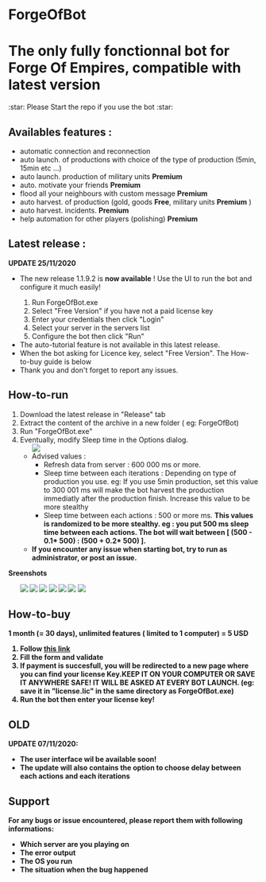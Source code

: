 # ForgeOfBot
<h1><b> The only fully fonctionnal bot for Forge Of Empires, compatible with latest version</b></h1>
:star: Please Start the repo if you use the bot :star:
</star>
<p> 
 <h2> Availables features : </h2>
 <ul>
   <li>automatic connection and reconnection</li>
   <li>auto launch. of productions with choice of the type of production (5min, 15min etc ...)</li>
   <li>auto launch. production of military units <b>Premium</b> </li>
   <li>auto. motivate your friends <b>Premium</b></li>
   <li>flood all your neighbours with custom message <b>Premium</b> </li>
   <li>auto harvest. of production (gold, goods <b>Free</b>, military units <b>Premium</b> )</li>
   <li>auto harvest. incidents. <b>Premium</b> </li>
   <li>help automation for other players (polishing) <b>Premium</b> </li>
  </ul>
</p>

<p>
<h2> <b> Latest release : </b> </h2>
  <b> UPDATE 25/11/2020 </b>
  <ul>
 <li> The new release 1.1.9.2 is <b>now available</b> ! Use the UI to run the bot and configure it much easily! </li>
    <ol>
     <li> Run ForgeOfBot.exe </li>
     <li> Select "Free Version" if you have not a paid license key </li>
     <li> Enter your credentials then click "Login" </li>
     <li> Select your server in the servers list </li>
     <li> Configure the bot then click "Run" </li>
   </ol>
   <li> The auto-tutorial feature is not available in this latest release. </li>
   <li> When the bot asking for Licence key, select "Free Version". The How-to-buy guide is below</li>
   <li> Thank you and don't forget to report any issues.</li>
  </ul>
</p>

<p>
<h2> <b> How-to-run </b> </h2>
<ol>
 <li>Download the latest release in "Release" tab </li>
 <li>Extract the content of the archive in a new folder ( eg: ForgeOfBot)</li>
 <li>Run "ForgeOfBot.exe"</li>
 <li>Eventually, modify Sleep time in the Options dialog. 
  <ul> 
  <img src="https://github.com/theoschiavi/ForgeOfBot/blob/master/options_c2.PNG?raw=true">
   <li> Advised values : 
     <ul>
      <li> Refresh data from server : 600 000 ms or more. </li>
      <li> Sleep time between each iterations : Depending on type of production you use. eg: If you use 5min production, set this value to 300 001 ms will make the bot harvest the production immediatly after the production finish. Increase this value to be more stealthy </li>
      <li> Sleep time between each actions : 500 or more ms. <b> This values is randomized to be more stealthy. eg : you put 500 ms sleep time between each actions. The bot will wait between [ (500 - 0.1* 500) : (500 + 0.2* 500) ]. </li>
      </ul>
   </li>
 <li> If you encounter any issue when starting bot, try to run as administrator, or post an issue.</li>
 </ol>
</p>
 
 
<p> <b> Sreenshots </b>
 <ul>
 <img src="https://github.com/theoschiavi/ForgeOfBot/blob/master/login_screen.PNG?raw=true">
 <img src="https://github.com/theoschiavi/ForgeOfBot/blob/master/servr_selection.png?raw=true">
 <img src="https://github.com/theoschiavi/ForgeOfBot/blob/master/main_tab.PNG?raw=true">
 <img src="https://github.com/theoschiavi/ForgeOfBot/blob/master/harvest.PNG?raw=true">
 <img src="https://github.com/theoschiavi/ForgeOfBot/blob/master/army_tab.PNG?raw=true">
 <img src="https://github.com/theoschiavi/ForgeOfBot/blob/master/licence_form.PNG?raw=true">
 <img src="https://github.com/theoschiavi/ForgeOfBot/blob/master/supplies_tab.PNG?raw=true">
</ul>
</p>

<p>
<h2> <b> How-to-buy </b> </h2>
<b> 1 month (= 30 days), unlimited features ( limited to 1 computer) = 5 USD </b>
<ol>
 <li> Follow <a href="https://app.cryptolens.io/Form/P/bboemJw9/735">this link</a> </li>
 <li> Fill the form and validate </li>
 <li> If payment is succesfull, you will be redirected to a new page where you can find your license Key.<b>KEEP IT ON YOUR COMPUTER OR SAVE IT ANYWHERE SAFE! IT WILL BE ASKED AT EVERY BOT LAUNCH. (eg: save it in "license.lic" in the same directory as ForgeOfBot.exe)</b> </li>
 <li> Run the bot then enter your license key! </li>
</ol>

<p>
<h2> <b> OLD </b> </h2>
<b>UPDATE 07/11/2020:</b>
<ul>
 <li> The user interface wil be available soon!</li>
 <li> The update will also contains the option to choose delay between each actions and each iterations </li>
</ul>
</p>

 <p>
 <h2>Support</h2>
 For any bugs or issue encountered, please report them with following informations:
 <ul>
 <li>Which server are you playing on</li>
 <li>The error output</li>
 <li>The OS you run</li>
 <li>The situation when the bug happened</li>
 </ul>
 </p>
